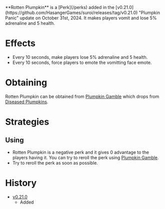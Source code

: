 <Stub/>
<Event/>
**Rotten Plumpkin** is a [Perk](/perks) added in the [v0.21.0](https://github.com/HasangerGames/suroi/releases/tag/v0.21.0) "Plumpkin Panic" update on October 31st, 2024. It makes players vomit and lose 5% adrenaline and 5 health.

# Effects
- Every 10 seconds, make players lose 5% adrenaline and 5 health.
- Every 10 seconds, force players to emote the vomitting face emote.

# Obtaining
Rotten Plumpkin can be obtained from [Plumpkin Gamble](/perks/lets_go_gambling) which drops from [Diseased Plumpkins](/obstacles/diseased_plumpkin).

# Strategies
## Using
- Rotten Plumpkin is a negative perk and it gives 0 advantage to the players having it. You can try to reroll the perk using [Plumpkin Gamble](/perks/lets_go_gambling).
- Try to reroll the perk as soon as possible.

# History
- [v0.21.0](https://github.com/HasangerGames/suroi/releases/tag/v0.20.0)
  - Added
